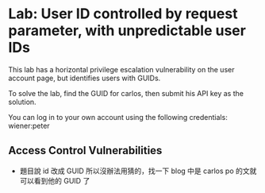 # Lab: User ID controlled by request parameter, with unpredictable user IDs

This lab has a horizontal privilege escalation vulnerability on the user account page, but identifies users with GUIDs.

To solve the lab, find the GUID for carlos, then submit his API key as the solution.

You can log in to your own account using the following credentials: wiener:peter

## Access Control Vulnerabilities
* 題目說 id 改成 GUID 所以沒辦法用猜的，找一下 blog 中是 carlos po 的文就可以看到他的 GUID 了